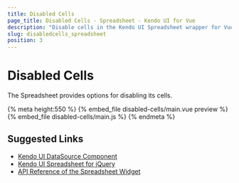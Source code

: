 ```yaml
---
title: Disabled Cells
page_title: Disabled Cells - Spreadsheet - Kendo UI for Vue
description: "Disable cells in the Kendo UI Spreadsheet wrapper for Vue."
slug: disabledcells_spreadsheet
position: 3
---
```


<div><WrapperBanner></WrapperBanner></div>

# Disabled Cells

The Spreadsheet provides options for disabling its cells.

{% meta height:550 %}
{% embed_file disabled-cells/main.vue preview %}
{% embed_file disabled-cells/main.js %}
{% endmeta %}

## Suggested Links

* [Kendo UI DataSource Component](https://docs.telerik.com/kendo-ui/api/javascript/data/datasource)
* [Kendo UI Spreadsheet for jQuery](https://docs.telerik.com/kendo-ui/controls/data-management/spreadsheet/overview)
* [API Reference of the Spreadsheet Widget](https://docs.telerik.com/kendo-ui/api/javascript/ui/spreadsheet)
